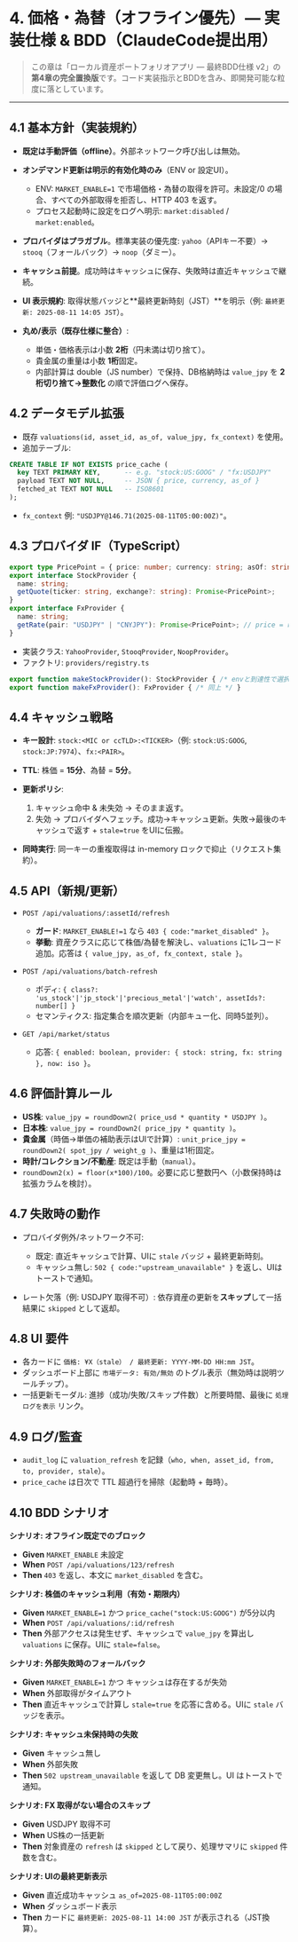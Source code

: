 # 4. 価格・為替（オフライン優先）— 実装仕様 & BDD（ClaudeCode提出用）

> この章は「ローカル資産ポートフォリオアプリ — 最終BDD仕様 v2」の **第4章の完全置換版**です。コード実装指示とBDDを含み、即開発可能な粒度に落としています。

---

## 4.1 基本方針（実装規約）

* **既定は手動評価（offline）**。外部ネットワーク呼び出しは無効。
* **オンデマンド更新は明示的有効化時のみ**（ENV or 設定UI）。

  * ENV: `MARKET_ENABLE=1` で市場価格・為替の取得を許可。未設定/0 の場合、すべての外部取得を拒否し、HTTP 403 を返す。
  * プロセス起動時に設定をログへ明示: `market:disabled` / `market:enabled`。
* **プロバイダはプラガブル**。標準実装の優先度: `yahoo`（APIキー不要）→ `stooq`（フォールバック）→ `noop`（ダミー）。
* **キャッシュ前提**。成功時はキャッシュに保存、失敗時は直近キャッシュで継続。
* **UI 表示規約**: 取得状態バッジと\*\*最終更新時刻（JST）\*\*を明示（例: `最終更新: 2025-08-11 14:05 JST`）。
* **丸め/表示（既存仕様に整合）**:

  * 単価・価格表示は小数 **2桁**（円未満は切り捨て）。
  * 貴金属の重量は小数 **1桁**固定。
  * 内部計算は double（JS number）で保持、DB格納時は `value_jpy` を **2桁切り捨て→整数化** の順で評価ログへ保存。

## 4.2 データモデル拡張

* 既存 `valuations(id, asset_id, as_of, value_jpy, fx_context)` を使用。
* 追加テーブル:

```sql
CREATE TABLE IF NOT EXISTS price_cache (
  key TEXT PRIMARY KEY,      -- e.g. "stock:US:GOOG" / "fx:USDJPY"
  payload TEXT NOT NULL,     -- JSON { price, currency, as_of }
  fetched_at TEXT NOT NULL   -- ISO8601
);
```

* `fx_context` 例: `"USDJPY@146.71(2025-08-11T05:00:00Z)"`。

## 4.3 プロバイダ IF（TypeScript）

```ts
export type PricePoint = { price: number; currency: string; asOf: string }; // ISO8601
export interface StockProvider {
  name: string;
  getQuote(ticker: string, exchange?: string): Promise<PricePoint>;
}
export interface FxProvider {
  name: string;
  getRate(pair: "USDJPY" | "CNYJPY"): Promise<PricePoint>; // price = rate
}
```

* 実装クラス: `YahooProvider`, `StooqProvider`, `NoopProvider`。
* ファクトリ: `providers/registry.ts`

```ts
export function makeStockProvider(): StockProvider { /* envと到達性で選択 */ }
export function makeFxProvider(): FxProvider { /* 同上 */ }
```

## 4.4 キャッシュ戦略

* **キー設計**: `stock:<MIC or ccTLD>:<TICKER>`（例: `stock:US:GOOG`, `stock:JP:7974`）、`fx:<PAIR>`。
* **TTL**: 株価 = **15分**、為替 = **5分**。
* **更新ポリシ**:

  1. キャッシュ命中 & 未失効 → そのまま返す。
  2. 失効 → プロバイダへフェッチ。成功→キャッシュ更新。失敗→最後のキャッシュで返す + `stale=true` をUIに伝搬。
* **同時実行**: 同一キーの重複取得は in-memory ロックで抑止（リクエスト集約）。

## 4.5 API（新規/更新）

* `POST /api/valuations/:assetId/refresh`

  * **ガード**: `MARKET_ENABLE!=1` なら `403 { code:"market_disabled" }`。
  * **挙動**: 資産クラスに応じて株価/為替を解決し、`valuations` に1レコード追加。応答は `{ value_jpy, as_of, fx_context, stale }`。
* `POST /api/valuations/batch-refresh`

  * ボディ: `{ class?: 'us_stock'|'jp_stock'|'precious_metal'|'watch', assetIds?: number[] }`
  * セマンティクス: 指定集合を順次更新（内部キュー化、同時5並列）。
* `GET /api/market/status`

  * 応答: `{ enabled: boolean, provider: { stock: string, fx: string }, now: iso }`。

## 4.6 評価計算ルール

* **US株**: `value_jpy = roundDown2( price_usd * quantity * USDJPY )`。
* **日本株**: `value_jpy = roundDown2( price_jpy * quantity )`。
* **貴金属**（時価→単価の補助表示はUIで計算）: `unit_price_jpy = roundDown2( spot_jpy / weight_g )`、重量は1桁固定。
* **時計/コレクション/不動産**: 既定は手動（`manual`）。
* `roundDown2(x) = floor(x*100)/100`。必要に応じ整数円へ（小数保持時は拡張カラムを検討）。

## 4.7 失敗時の動作

* プロバイダ例外/ネットワーク不可:

  * 既定: 直近キャッシュで計算、UIに `stale` バッジ + 最終更新時刻。
  * キャッシュ無し: `502 { code:"upstream_unavailable" }` を返し、UIはトーストで通知。
* レート欠落（例: USDJPY 取得不可）: 依存資産の更新を**スキップ**して一括結果に `skipped` として返却。

## 4.8 UI 要件

* 各カードに `価格: ¥X（stale） / 最終更新: YYYY-MM-DD HH:mm JST`。
* ダッシュボード上部に `市場データ: 有効/無効` のトグル表示（無効時は説明ツールチップ）。
* 一括更新モーダル: 進捗（成功/失敗/スキップ件数）と所要時間、最後に `処理ログを表示` リンク。

## 4.9 ログ/監査

* `audit_log` に `valuation_refresh` を記録（`who, when, asset_id, from, to, provider, stale`）。
* `price_cache` は日次で TTL 超過行を掃除（起動時 + 毎時）。

## 4.10 BDD シナリオ

**シナリオ: オフライン既定でのブロック**

* **Given** `MARKET_ENABLE` 未設定
* **When** `POST /api/valuations/123/refresh`
* **Then** `403` を返し、本文に `market_disabled` を含む。

**シナリオ: 株価のキャッシュ利用（有効・期限内）**

* **Given** `MARKET_ENABLE=1` かつ `price_cache("stock:US:GOOG")` が5分以内
* **When** `POST /api/valuations/:id/refresh`
* **Then** 外部アクセスは発生せず、キャッシュで `value_jpy` を算出し `valuations` に保存。UIに `stale=false`。

**シナリオ: 外部失敗時のフォールバック**

* **Given** `MARKET_ENABLE=1` かつ キャッシュは存在するが失効
* **When** 外部取得がタイムアウト
* **Then** 直近キャッシュで計算し `stale=true` を応答に含める。UIに `stale` バッジを表示。

**シナリオ: キャッシュ未保持時の失敗**

* **Given** キャッシュ無し
* **When** 外部失敗
* **Then** `502 upstream_unavailable` を返して DB 変更無し。UI はトーストで通知。

**シナリオ: FX 取得がない場合のスキップ**

* **Given** USDJPY 取得不可
* **When** US株の一括更新
* **Then** 対象資産の `refresh` は `skipped` として戻り、処理サマリに `skipped` 件数を含む。

**シナリオ: UIの最終更新表示**

* **Given** 直近成功キャッシュ `as_of=2025-08-11T05:00:00Z`
* **When** ダッシュボード表示
* **Then** カードに `最終更新: 2025-08-11 14:00 JST` が表示される（JST換算）。

